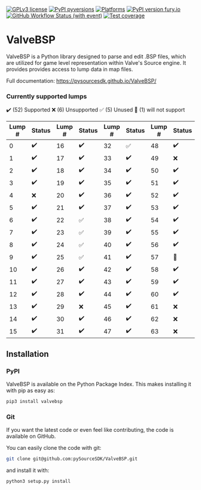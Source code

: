 [![GPLv3 license](https://img.shields.io/badge/License-GPLv3-blue.svg)](https://github.com/pySourceSDK/ValveBSP/blob/master/LICENSE.txt)
[![PyPI pyversions](https://img.shields.io/pypi/pyversions/valvebsp.svg)](https://pypi.python.org/pypi/valvebsp/)
[![Platforms](https://img.shields.io/badge/platform-Linux,_MacOS,_Windows-blue)]()
[![PyPI version fury.io](https://badge.fury.io/py/valvebsp.svg)](https://pypi.python.org/pypi/valvebsp/)
[![GitHub Workflow Status (with event)](https://github.com/pySourceSDK/ValveBSP/actions/workflows/CI.yml/badge.svg)]()
[![Test coverage](https://github.com/pySourceSDK/ValveBSP/blob/master/docs/source/coverage.svg "coverage")]()

# ValveBSP

ValveBSP is a Python library designed to parse and edit .BSP files, which are utilized for game level representation within Valve's Source engine. It provides provides access to lump data in map files.

Full documentation: https://pysourcesdk.github.io/ValveBSP/
<!--- start pypi omit -->

### Currently supported lumps

:heavy_check_mark: (52) Supported :x: (6) Unsupported :white_check_mark: (5) Unused :no_good: (1) will not support

| Lump # | Status             | Lump # | Status             | Lump # | Status             | Lump # | Status             |
| ---    | ---                | ---    | ---                | ---    | ---                | ---    | ---                |
| 0      | :heavy_check_mark: | 16     | :heavy_check_mark: | 32     | :white_check_mark: | 48     | :heavy_check_mark: |
| 1      | :heavy_check_mark: | 17     | :heavy_check_mark: | 33     | :heavy_check_mark: | 49     | :x:                |
| 2      | :heavy_check_mark: | 18     | :heavy_check_mark: | 34     | :heavy_check_mark: | 50     | :heavy_check_mark: |
| 3      | :heavy_check_mark: | 19     | :heavy_check_mark: | 35     | :heavy_check_mark: | 51     | :heavy_check_mark: |
| 4      | :x:                | 20     | :heavy_check_mark: | 36     | :heavy_check_mark: | 52     | :heavy_check_mark: |
| 5      | :heavy_check_mark: | 21     | :heavy_check_mark: | 37     | :heavy_check_mark: | 53     | :heavy_check_mark: |
| 6      | :heavy_check_mark: | 22     | :white_check_mark: | 38     | :heavy_check_mark: | 54     | :heavy_check_mark: |
| 7      | :heavy_check_mark: | 23     | :white_check_mark: | 39     | :heavy_check_mark: | 55     | :heavy_check_mark: |
| 8      | :heavy_check_mark: | 24     | :white_check_mark: | 40     | :heavy_check_mark: | 56     | :heavy_check_mark: |
| 9      | :heavy_check_mark: | 25     | :white_check_mark: | 41     | :heavy_check_mark: | 57     | :no_good:          |
| 10     | :heavy_check_mark: | 26     | :heavy_check_mark: | 42     | :heavy_check_mark: | 58     | :heavy_check_mark: |
| 11     | :heavy_check_mark: | 27     | :heavy_check_mark: | 43     | :heavy_check_mark: | 59     | :heavy_check_mark: |
| 12     | :heavy_check_mark: | 28     | :heavy_check_mark: | 44     | :heavy_check_mark: | 60     | :heavy_check_mark: |
| 13     | :heavy_check_mark: | 29     | :x:                | 45     | :heavy_check_mark: | 61     | :x:                |
| 14     | :heavy_check_mark: | 30     | :heavy_check_mark: | 46     | :heavy_check_mark: | 62     | :x:                |
| 15     | :heavy_check_mark: | 31     | :heavy_check_mark: | 47     | :heavy_check_mark: | 63     | :x:                |

<!--- end pypi omit -->
## Installation

### PyPI

ValveBSP is available on the Python Package Index. This makes installing it with pip as easy as:

```bash
pip3 install valvebsp
```

### Git

If you want the latest code or even feel like contributing, the code is available on GitHub.

You can easily clone the code with git:

```bash
git clone git@github.com:pySourceSDK/ValveBSP.git
```

and install it with:

```bash
python3 setup.py install
```
